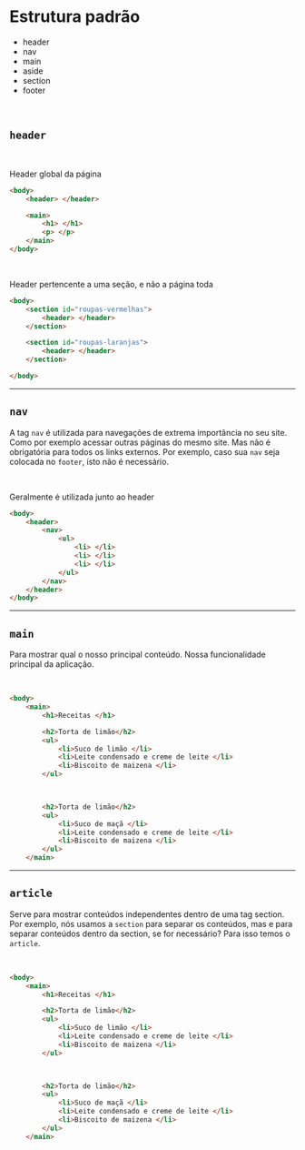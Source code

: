 # Estrutura padrão

* header  <!-- Para criar cabeçalho                                                          -->
* nav     <!-- Para naveção dentro do seu site                                               -->
* main    <!-- Conteúdo principal da página                                                  -->
* aside   <!-- Para a barra lateral (geralmente usada para ADs)                              -->
* section <!-- Para criar seções no seu site, como um shoopping, cada loja é uma seção       -->
* footer  <!-- Para o rodapé da página, a parte de baixo                                     -->

</br>

## `header`

</br>

Header global da página 
```html 
<body>
    <header> </header>

    <main>
        <h1> </h1>
        <p> </p>
    </main>
</body>
```

</br>

Header pertencente a uma seção, e não a página toda
```html 
<body>
    <section id="roupas-vermelhas">
        <header> </header>
    </section>

    <section id="roupas-laranjas">
        <header> </header>
    </section>

</body>
```

______________________________________________________

## `nav`
A tag `nav` é utilizada para navegações de extrema importância no seu site.
Como por exemplo acessar outras páginas do mesmo site.
Mas não é obrigatória para todos os links externos.
Por exemplo, caso sua `nav` seja colocada no `footer`, isto não é necessário.

</br>

Geralmente é utilizada junto ao header
```html
<body>
    <header>
        <nav>
            <ul>
                <li> </li>
                <li> </li>
                <li> </li>
            </ul>
        </nav>
    </header>
</body>
```

______________________________________________________

## `main`
Para mostrar qual o nosso principal conteúdo. 
Nossa funcionalidade principal da aplicação.

</br>

```html
<body>
    <main>
        <h1>Receitas </h1>

        <h2>Torta de limão</h2>
        <ul>
            <li>Suco de limão </li>
            <li>Leite condensado e creme de leite </li>
            <li>Biscoito de maizena </li>
        </ul>


        
        <h2>Torta de limão</h2>
        <ul>
            <li>Suco de maçã </li>
            <li>Leite condensado e creme de leite </li>
            <li>Biscoito de maizena </li>
        </ul>
    </main>
```


______________________________________________________

## `article`
Serve para mostrar conteúdos independentes dentro de uma tag section.
Por exemplo, nós usamos a `section` para separar os conteúdos, mas e para separar conteúdos
dentro da section, se for necessário? Para isso temos o `article`.

</br>

```html
<body>
    <main>
        <h1>Receitas </h1>

        <h2>Torta de limão</h2>
        <ul>
            <li>Suco de limão </li>
            <li>Leite condensado e creme de leite </li>
            <li>Biscoito de maizena </li>
        </ul>


        
        <h2>Torta de limão</h2>
        <ul>
            <li>Suco de maçã </li>
            <li>Leite condensado e creme de leite </li>
            <li>Biscoito de maizena </li>
        </ul>
    </main>
```

</body>